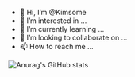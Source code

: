 - 👋 Hi, I’m @Kimsome
- 👀 I’m interested in ...
- 🌱 I’m currently learning ...
- 💞️ I’m looking to collaborate on ...
- 📫 How to reach me ...


![Anurag's GitHub stats](https://github-readme-stats.vercel.app/api?username=kimsome&count_private=true&show_icons=true&theme=radical)
